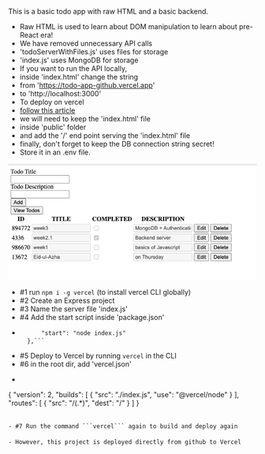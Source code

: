 This is a basic todo app with raw HTML and a basic backend. 
- Raw HTML is used to learn about DOM manipulation to learn about pre-React era!
- We have removed unnecessary API calls  
- 'todoServerWithFiles.js' uses files for storage
- 'index.js' uses MongoDB for storage
- If you want to run the API locally, 
- inside 'index.html' change the string 
- from 'https://todo-app-github.vercel.app'
- to 'http://localhost:3000'
- To deploy on vercel
- [follow this article](https://andrewbaisden.medium.com/how-to-deploy-a-node-express-app-to-vercel-6fa567a041e2)
- we will need to keep the 'index.html' file
- inside 'public' folder
- and add the '/' end point serving the 'index.html' file
- finally, don't forget to keep the DB connection string secret!
- Store it in an .env file. 

![screenshot](./view.png)


- #1 run ```npm i -g vercel``` (to install vercel CLI globally)
- #2 Create an Express project
- #3 Name the server file 'index.js'
- #4 Add the start script inside 'package.json'
- ```"scripts": {
        "start": "node index.js"
    },```
- #5 Deploy to Vercel by running ```vercel``` in the CLI
- #6 in the root dir, add 'vercel.json'
- ```json
{
    "version": 2,
    "builds": [
        {
            "src": "./index.js",
            "use": "@vercel/node"
        }
    ],
    "routes": [
        {
            "src": "/(.*)",
            "dest": "/"
        }
    ]
}

```

- #7 Run the command ```vercel``` again to build and deploy again

- However, this project is deployed directly from github to Vercel
